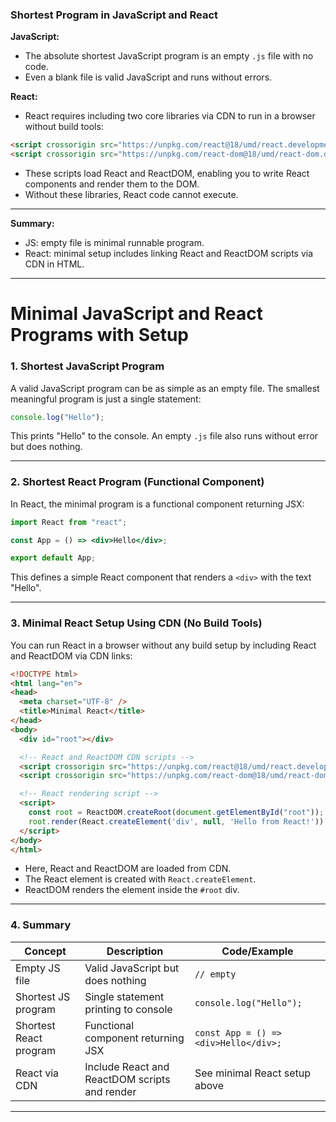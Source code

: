 
### Shortest Program in JavaScript and React

**JavaScript:**

* The absolute shortest JavaScript program is an empty `.js` file with no code.
* Even a blank file is valid JavaScript and runs without errors.

**React:**

* React requires including two core libraries via CDN to run in a browser without build tools:

```html
<script crossorigin src="https://unpkg.com/react@18/umd/react.development.js"></script>
<script crossorigin src="https://unpkg.com/react-dom@18/umd/react-dom.development.js"></script>
```

* These scripts load React and ReactDOM, enabling you to write React components and render them to the DOM.
* Without these libraries, React code cannot execute.

---

**Summary:**

* JS: empty file is minimal runnable program.
* React: minimal setup includes linking React and ReactDOM scripts via CDN in HTML.




---






# Minimal JavaScript and React Programs with Setup

### 1. Shortest JavaScript Program

A valid JavaScript program can be as simple as an empty file. The smallest meaningful program is just a single statement:

```js
console.log("Hello");
```

This prints "Hello" to the console. An empty `.js` file also runs without error but does nothing.

---

### 2. Shortest React Program (Functional Component)

In React, the minimal program is a functional component returning JSX:

```jsx
import React from "react";

const App = () => <div>Hello</div>;

export default App;
```

This defines a simple React component that renders a `<div>` with the text "Hello".

---

### 3. Minimal React Setup Using CDN (No Build Tools)

You can run React in a browser without any build setup by including React and ReactDOM via CDN links:

```html
<!DOCTYPE html>
<html lang="en">
<head>
  <meta charset="UTF-8" />
  <title>Minimal React</title>
</head>
<body>
  <div id="root"></div>

  <!-- React and ReactDOM CDN scripts -->
  <script crossorigin src="https://unpkg.com/react@18/umd/react.development.js"></script>
  <script crossorigin src="https://unpkg.com/react-dom@18/umd/react-dom.development.js"></script>

  <!-- React rendering script -->
  <script>
    const root = ReactDOM.createRoot(document.getElementById("root"));
    root.render(React.createElement('div', null, 'Hello from React!'));
  </script>
</body>
</html>
```

* Here, React and ReactDOM are loaded from CDN.
* The React element is created with `React.createElement`.
* ReactDOM renders the element inside the `#root` div.

---

### 4. Summary

| Concept                | Description                                   | Code/Example                          |
| ---------------------- | --------------------------------------------- | ------------------------------------- |
| Empty JS file          | Valid JavaScript but does nothing             | `// empty`                            |
| Shortest JS program    | Single statement printing to console          | `console.log("Hello");`               |
| Shortest React program | Functional component returning JSX            | `const App = () => <div>Hello</div>;` |
| React via CDN          | Include React and ReactDOM scripts and render | See minimal React setup above         |

---